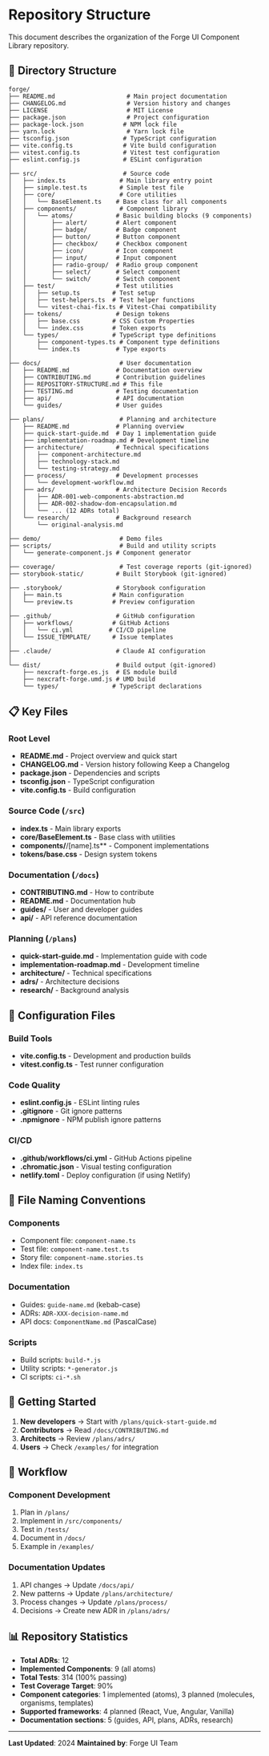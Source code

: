# Repository Structure

This document describes the organization of the Forge UI Component Library repository.

## 📁 Directory Structure

```
forge/
├── README.md                    # Main project documentation
├── CHANGELOG.md                 # Version history and changes
├── LICENSE                      # MIT License
├── package.json                 # Project configuration
├── package-lock.json           # NPM lock file
├── yarn.lock                    # Yarn lock file
├── tsconfig.json               # TypeScript configuration
├── vite.config.ts              # Vite build configuration
├── vitest.config.ts            # Vitest test configuration
├── eslint.config.js            # ESLint configuration
│
├── src/                        # Source code
│   ├── index.ts               # Main library entry point
│   ├── simple.test.ts         # Simple test file
│   ├── core/                  # Core utilities
│   │   └── BaseElement.ts    # Base class for all components
│   ├── components/            # Component library
│   │   └── atoms/            # Basic building blocks (9 components)
│   │       ├── alert/        # Alert component
│   │       ├── badge/        # Badge component
│   │       ├── button/       # Button component
│   │       ├── checkbox/     # Checkbox component
│   │       ├── icon/         # Icon component
│   │       ├── input/        # Input component
│   │       ├── radio-group/  # Radio group component
│   │       ├── select/       # Select component
│   │       └── switch/       # Switch component
│   ├── test/                 # Test utilities
│   │   ├── setup.ts         # Test setup
│   │   ├── test-helpers.ts  # Test helper functions
│   │   └── vitest-chai-fix.ts # Vitest-Chai compatibility
│   ├── tokens/               # Design tokens
│   │   ├── base.css         # CSS Custom Properties
│   │   └── index.css        # Token exports
│   └── types/               # TypeScript type definitions
│       ├── component-types.ts # Component type definitions
│       └── index.ts          # Type exports
│
├── docs/                      # User documentation
│   ├── README.md             # Documentation overview
│   ├── CONTRIBUTING.md       # Contribution guidelines
│   ├── REPOSITORY-STRUCTURE.md # This file
│   ├── TESTING.md            # Testing documentation
│   ├── api/                  # API documentation
│   └── guides/               # User guides
│
├── plans/                     # Planning and architecture
│   ├── README.md             # Planning overview
│   ├── quick-start-guide.md  # Day 1 implementation guide
│   ├── implementation-roadmap.md # Development timeline
│   ├── architecture/         # Technical specifications
│   │   ├── component-architecture.md
│   │   ├── technology-stack.md
│   │   └── testing-strategy.md
│   ├── process/              # Development processes
│   │   └── development-workflow.md
│   ├── adrs/                 # Architecture Decision Records
│   │   ├── ADR-001-web-components-abstraction.md
│   │   ├── ADR-002-shadow-dom-encapsulation.md
│   │   └── ... (12 ADRs total)
│   └── research/             # Background research
│       └── original-analysis.md
│
├── demo/                      # Demo files
├── scripts/                   # Build and utility scripts
│   └── generate-component.js # Component generator
│
├── coverage/                  # Test coverage reports (git-ignored)
├── storybook-static/         # Built Storybook (git-ignored)
│
├── .storybook/               # Storybook configuration
│   ├── main.ts              # Main configuration
│   └── preview.ts           # Preview configuration
│
├── .github/                  # GitHub configuration
│   ├── workflows/           # GitHub Actions
│   │   └── ci.yml          # CI/CD pipeline
│   └── ISSUE_TEMPLATE/      # Issue templates
│
├── .claude/                  # Claude AI configuration
│
└── dist/                     # Build output (git-ignored)
    ├── nexcraft-forge.es.js  # ES module build
    ├── nexcraft-forge.umd.js # UMD build
    └── types/               # TypeScript declarations
```

## 📋 Key Files

### Root Level
- **README.md** - Project overview and quick start
- **CHANGELOG.md** - Version history following Keep a Changelog
- **package.json** - Dependencies and scripts
- **tsconfig.json** - TypeScript configuration
- **vite.config.ts** - Build configuration

### Source Code (`/src`)
- **index.ts** - Main library exports
- **core/BaseElement.ts** - Base class with utilities
- **components/**/[name].ts** - Component implementations
- **tokens/base.css** - Design system tokens

### Documentation (`/docs`)
- **CONTRIBUTING.md** - How to contribute
- **README.md** - Documentation hub
- **guides/** - User and developer guides
- **api/** - API reference documentation

### Planning (`/plans`)
- **quick-start-guide.md** - Implementation guide with code
- **implementation-roadmap.md** - Development timeline
- **architecture/** - Technical specifications
- **adrs/** - Architecture decisions
- **research/** - Background analysis

## 🔧 Configuration Files

### Build Tools
- **vite.config.ts** - Development and production builds
- **vitest.config.ts** - Test runner configuration

### Code Quality
- **eslint.config.js** - ESLint linting rules
- **.gitignore** - Git ignore patterns
- **.npmignore** - NPM publish ignore patterns

### CI/CD
- **.github/workflows/ci.yml** - GitHub Actions pipeline
- **.chromatic.json** - Visual testing configuration
- **netlify.toml** - Deploy configuration (if using Netlify)

## 📝 File Naming Conventions

### Components
- Component file: `component-name.ts`
- Test file: `component-name.test.ts`
- Story file: `component-name.stories.ts`
- Index file: `index.ts`

### Documentation
- Guides: `guide-name.md` (kebab-case)
- ADRs: `ADR-XXX-decision-name.md`
- API docs: `ComponentName.md` (PascalCase)

### Scripts
- Build scripts: `build-*.js`
- Utility scripts: `*-generator.js`
- CI scripts: `ci-*.sh`

## 🚀 Getting Started

1. **New developers** → Start with `/plans/quick-start-guide.md`
2. **Contributors** → Read `/docs/CONTRIBUTING.md`
3. **Architects** → Review `/plans/adrs/`
4. **Users** → Check `/examples/` for integration

## 🔄 Workflow

### Component Development
1. Plan in `/plans/`
2. Implement in `/src/components/`
3. Test in `/tests/`
4. Document in `/docs/`
5. Example in `/examples/`

### Documentation Updates
1. API changes → Update `/docs/api/`
2. New patterns → Update `/plans/architecture/`
3. Process changes → Update `/plans/process/`
4. Decisions → Create new ADR in `/plans/adrs/`

## 📊 Repository Statistics

- **Total ADRs**: 12
- **Implemented Components**: 9 (all atoms)
- **Total Tests**: 314 (100% passing)
- **Test Coverage Target**: 90%
- **Component categories**: 1 implemented (atoms), 3 planned (molecules, organisms, templates)
- **Supported frameworks**: 4 planned (React, Vue, Angular, Vanilla)
- **Documentation sections**: 5 (guides, API, plans, ADRs, research)

---

**Last Updated**: 2024
**Maintained by**: Forge UI Team